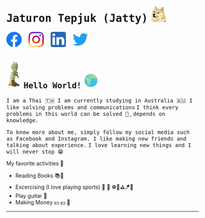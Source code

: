# <samp>Jaturon Tepjuk (Jatty)</samp> <img src="asset/sibainu.gif" width="40px">


<a href="https://www.facebook.com/jaturon.tepjuk"><img src="asset/Facebook.png" width="40" /></a>&emsp;
<a href=""><img src="asset/Instagram.png" width="40" /></a>&emsp;
<a href=""><img src="asset/LinkedIn.png" width="40" /></a>&emsp;
<a href=""><img src="asset/Twitter.png" width="40" /></a>&emsp;

## <img src="asset/praying.gif" width="40px">  <samp>Hello World!</samp> <img src="asset/theWorld.gif" width="40px">

<samp>I am a Thai 🇹🇭  I am currently studying in Australia 🇦🇺  </samp>
<samp>I like solving problems and communications</samp>
<samp>I think every problems in this world can be solved 🤗</samp> , <samp>depends on knowledge.</samp>

<samp>To know more about me, simply follow my social media such as Facebook and Instagram. I like making new friends  and talking about experience.</samp>
<samp>I love learning new things and I will never stop 😁</samp>

My favorite activities 🏃
- Reading Books 📚📖
- Excercising (I love playing sports) 🏃 🏀 ⚽️🎾⛳️🪁🤿
- Play guitar 🎸
- Making Money 💵 💵 🤑

---

